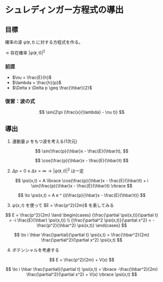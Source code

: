 # シュレディンガー方程式の導出

## 目標

確率の波 $\psi(\boldsymbol{r},t)$ に対する方程式を作る。

-> 存在確率 $|\psi(\boldsymbol{r},t)|^2$

### 前提

- $\nu = \frac{E}{h}$
- $\lambda = \frac{h}{p}$
- $\Delta x \Delta p \geq \frac{\hbar}{2}$

### 復習：波の式

$$
\sin{2\pi (\frac{x}{\lambda} - \nu t)}
$$

## 導出

1. 運動量 $p$ をもつ波を考える(1次元)

$$
\sin(\frac{p}{\hbar}x - \frac{E}{\hbar}t),
$$

$$
\cos(\frac{p}{\hbar}x - \frac{E}{\hbar}t)
$$


2. $\Delta p = 0 \land \Delta x = \infty \to |\psi(\boldsymbol{r},t)|^2$ は一定

$$
\psi(x,t) = A \lbrace \cos(\frac{p}{\hbar}x - \frac{E}{\hbar}t) + i \sin(\frac{p}{\hbar}x - \frac{E}{\hbar}t) \rbrace
$$

$$
\to \psi(x,t) = A e ^ {i(\frac{p}{\hbar}x - \frac{E}{\hbar}t)}
$$


3. $\psi(x,t)$ を使って $E = \frac{p^2}{2m}$ を表してみる

$$
E = \frac{p^2}{2m}
\land
\begin{cases}
    {\frac{\partial \psi(x,t)}{\partial t} = -i \frac{E}{\hbar} \psi(x,t)} \\
    {\frac{\partial^2 \psi(x,t)}{\partial x^2} = -\frac{p^2}{\hbar^2} \psi(x,t)}
\end{cases}
$$

$$
\to
i \hbar \frac{\partial}{\partial t} \psi(x,t) = \frac{\hbar^2}{2m} \frac{\partial^2}{\partial x^2} \psi(x,t)
$$


4. ポテンシャルを考慮する

$$
E = \frac{p^2}{2m} + V(x)
$$

$$
\to
i \hbar \frac{\partial}{\partial t} \psi(x,t) = \lbrace -\frac{\hbar^2}{2m} \frac{\partial^2}{\partial x^2} + V(x) \rbrace \psi(x,t)
$$